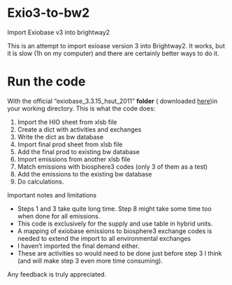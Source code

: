 # Exio3-to-bw2

Import Exiobase v3 into brightway2

This is an attempt to import exioase version 3 into Brightway2. It works, but it is slow (1h on my computer) and there are certainly better ways to do it.

# Run the code
With the official “exiobase_3.3.15_hsut_2011” **folder** ( downloaded [here](https://www.exiobase.eu/index.php/data-download/exiobase3hyb))in your working directory. 
This is what the code does:

1. Import the HIO sheet from xlsb file
2. Create a dict with activities and exchanges
3. Write the dict as bw database
4. Import final prod sheet from xlsb file
5. Add the final prod to existing bw database
6. Import emissions from another xlsb file
7. Match emissions with biosphere3 codes (only 3 of them as a test)
8. Add the emissions to the existing bw database
9. Do calculations.
 
Important notes and limitations
- Steps 1 and 3 take quite long time. Step 8 might take some time too when done for all emissions.
- This code is exclusively for the supply and use table in hybrid units.
- A mapping of exiobase emissions to biosphere3 exchange codes is needed to extend the import to all environmental exchanges
- I haven’t imported the final demand either. 
- These are activities so would need to be done just before step 3 I think (and will make step 3 even more time consuming).
 
Any feedback is truly appreciated.


